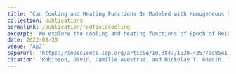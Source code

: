 ```yaml
---
title: "Can Cooling and Heating Functions Be Modeled with Homogeneous Radiation Fields?"
collection: publications
permalink: /publication/radfieldcooling
excerpt: 'We explore the cooling and heating functions of Epoch of Reionization galaxies from the Cosmic Reionization on Computers (CROC) project. We find that the actual cooling and heating rates of CROC galaxies cannot be adequately described by assuming a spatially homogeneous radiation field.'
date: 2022-08-30
venue: 'ApJ'
paperurl: 'https://iopscience.iop.org/article/10.3847/1538-4357/ac85e1'
citation: 'Robinson, David, Camille Avestruz, and Nickolay Y. Gnedin. “Can Cooling and Heating Functions be Modeled with Homogeneous Radiation Fields?” <i>ApJ</i> 936 50 (2022).'
---
```

